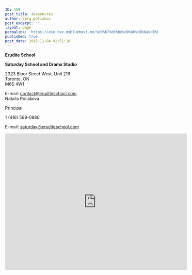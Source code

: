 ```yaml
---
ID: 159
post_title: Знакомство
author: serg.poliakov
post_excerpt: ""
layout: page
permalink: 'https://eke.twv.mybluehost.me/%d0%b7%d0%bd%d0%b0%d0%ba%d0%be%d0%bc%d1%81%d1%82%d0%b2%d0%be/'
published: true
post_date: 2019-11-04 01:51:16
---
```

<!-- wp:paragraph -->
<p><strong>Erudite School&nbsp;</strong><br></p>
<!-- /wp:paragraph -->

<!-- wp:paragraph -->
<p><strong>Saturday School and Drama Studio</strong></p>
<!-- /wp:paragraph -->

<!-- wp:paragraph -->
<p>2323 Bloor Street West, Unit 216<br>Toronto, ON<br>M6S 4W1</p>
<!-- /wp:paragraph -->

<!-- wp:paragraph -->
<p></p>
<!-- /wp:paragraph -->

<!-- wp:paragraph -->
<p>E-mail:&nbsp;<a href="mailto:contact@eruditeschool.com?subject=">contact@eruditeschool.com</a><br>Natalia Poliakova</p>
<!-- /wp:paragraph -->

<!-- wp:paragraph -->
<p>Principal</p>
<!-- /wp:paragraph -->

<!-- wp:paragraph -->
<p>1 (416) 569-0886</p>
<!-- /wp:paragraph -->

<!-- wp:paragraph -->
<p>E-mail:&nbsp;<a href="mailto:contact@eruditeschool.com?subject=">saturday@eruditeschool.com</a></p>
<!-- /wp:paragraph -->

<!-- wp:html -->
<iframe src="https://www.google.com/maps/embed?pb=!1m18!1m12!1m3!1d2886.9102605204916!2d-79.48218758450238!3d43.65003537912142!2m3!1f0!2f0!3f0!3m2!1i1024!2i768!4f13.1!3m3!1m2!1s0x882b37ae683e98b7%3A0xb99a971ff8e8baa9!2s2323%20Bloor%20St%20W%20%23216%2C%20Toronto%2C%20ON%20M6S%204W1!5e0!3m2!1sen!2sca!4v1572833041032!5m2!1sen!2sca" style="border:0;" allowfullscreen="" width="600" height="450" frameborder="0"></iframe>
<!-- /wp:html -->